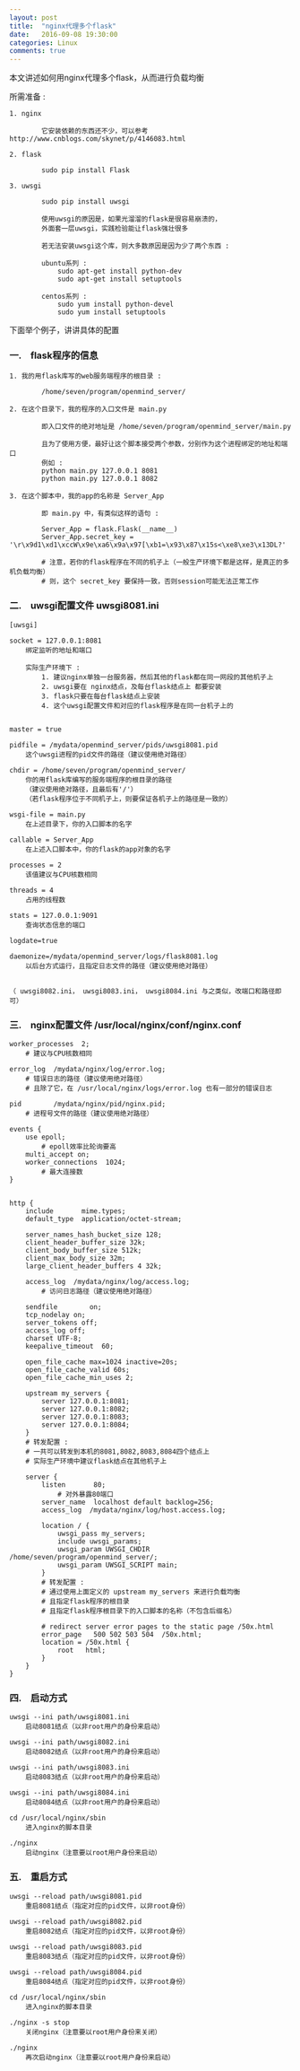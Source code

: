```yaml
---
layout: post
title:  "nginx代理多个flask"
date:   2016-09-08 19:30:00
categories: Linux
comments: true
---
```



本文讲述如何用nginx代理多个flask，从而进行负载均衡  

所需准备 :  

    1. nginx  
    
            它安装依赖的东西还不少，可以参考 http://www.cnblogs.com/skynet/p/4146083.html  
    
    2. flask  
    
            sudo pip install Flask  
    
    3. uwsgi  
    
            sudo pip install uwsgi  
        
            使用uwsgi的原因是，如果光溜溜的flask是很容易崩溃的，  
            外面套一层uwsgi，实践检验能让flask强壮很多  
        
            若无法安装uwsgi这个库，则大多数原因是因为少了两个东西 :  
        
            ubuntu系列 :  
                sudo apt-get install python-dev  
                sudo apt-get install setuptools  
        
            centos系列 :  
                sudo yum install python-devel  
                sudo yum install setuptools  


下面举个例子，讲讲具体的配置  


### 一.　flask程序的信息 ###

    1. 我的用flask库写的web服务端程序的根目录 :  
    
            /home/seven/program/openmind_server/  
    
    2. 在这个目录下，我的程序的入口文件是 main.py  
    
            即入口文件的绝对地址是 /home/seven/program/openmind_server/main.py  
            
            且为了使用方便，最好让这个脚本接受两个参数，分别作为这个进程绑定的地址和端口  
            例如 :  
            python main.py 127.0.0.1 8081  
            python main.py 127.0.0.1 8082  
    
    3. 在这个脚本中，我的app的名称是 Server_App  
    
            即 main.py 中，有类似这样的语句 :  
            
            Server_App = flask.Flask(__name__)  
            Server_App.secret_key = '\r\x9d1\xd1\xccW\x9e\xa6\x9a\x97[\xb1=\x93\x87\x15s<\xe8\xe3\x13DL?'  
            
            # 注意，若你的flask程序在不同的机子上（一般生产环境下都是这样，是真正的多机负载均衡）  
            # 则，这个 secret_key 要保持一致，否则session可能无法正常工作  


### 二.　uwsgi配置文件  uwsgi8081.ini ###

    [uwsgi]  
    
    socket = 127.0.0.1:8081  
        绑定监听的地址和端口  
            
        实际生产环境下 :  
            1. 建议nginx单独一台服务器，然后其他的flask都在同一网段的其他机子上  
            2. uwsgi要在 nginx结点，及每台flask结点上 都要安装  
            3. flask只要在每台flask结点上安装  
            4. 这个uwsgi配置文件和对应的flask程序是在同一台机子上的  
        
    
    master = true  
    
    pidfile = /mydata/openmind_server/pids/uwsgi8081.pid  
        这个uwsgi进程的pid文件的路径（建议使用绝对路径）  
    
    chdir = /home/seven/program/openmind_server/  
        你的用flask库编写的服务端程序的根目录的路径  
        （建议使用绝对路径，且最后有'/'）  
        （若flask程序位于不同机子上，则要保证各机子上的路径是一致的）  
    
    wsgi-file = main.py  
        在上述目录下，你的入口脚本的名字  
    
    callable = Server_App  
        在上述入口脚本中，你的flask的app对象的名字  
    
    processes = 2  
        该值建议与CPU核数相同  
    
    threads = 4  
        占用的线程数  
    
    stats = 127.0.0.1:9091  
        查询状态信息的端口  
    
    logdate=true  
    
    daemonize=/mydata/openmind_server/logs/flask8081.log  
        以后台方式运行，且指定日志文件的路径（建议使用绝对路径）  


    （ uwsgi8082.ini， uwsgi8083.ini， uwsgi8084.ini 与之类似，改端口和路径即可）  



### 三.　nginx配置文件 /usr/local/nginx/conf/nginx.conf ###

    worker_processes  2;  
        # 建议与CPU核数相同  
    
    error_log  /mydata/nginx/log/error.log;  
        # 错误日志的路径（建议使用绝对路径）  
        # 且除了它，在 /usr/local/nginx/logs/error.log 也有一部分的错误日志  
    
    pid        /mydata/nginx/pid/nginx.pid;  
        # 进程号文件的路径（建议使用绝对路径）  
    
    events {  
        use epoll;  
            # epoll效率比轮询要高  
        multi_accept on;  
        worker_connections  1024;  
            # 最大连接数  
    }  
    
    
    http {  
        include       mime.types;  
        default_type  application/octet-stream;  
    
        server_names_hash_bucket_size 128;  
        client_header_buffer_size 32k;  
        client_body_buffer_size 512k;  
        client_max_body_size 32m;  
        large_client_header_buffers 4 32k;  
    
        access_log  /mydata/nginx/log/access.log;  
            # 访问日志路径（建议使用绝对路径）  
    
        sendfile        on;  
        tcp_nodelay on;  
        server_tokens off;  
        access_log off;  
        charset UTF-8;  
        keepalive_timeout  60;  
    
        open_file_cache max=1024 inactive=20s;  
        open_file_cache_valid 60s;  
        open_file_cache_min_uses 2;  
    
        upstream my_servers {  
            server 127.0.0.1:8081;  
            server 127.0.0.1:8082;  
            server 127.0.0.1:8083;  
            server 127.0.0.1:8084;  
        }  
        # 转发配置 :  
        # 一共可以转发到本机的8081,8082,8083,8084四个结点上  
        # 实际生产环境中建议flask结点在其他机子上  
    
        server {  
            listen       80;  
                # 对外暴露80端口  
            server_name  localhost default backlog=256;  
            access_log  /mydata/nginx/log/host.access.log;  
    
            location / {  
                uwsgi_pass my_servers;  
                include uwsgi_params;  
                uwsgi_param UWSGI_CHDIR /home/seven/program/openmind_server/;  
                uwsgi_param UWSGI_SCRIPT main;  
            }  
            # 转发配置 :  
            # 通过使用上面定义的 upstream my_servers 来进行负载均衡  
            # 且指定flask程序的根目录  
            # 且指定flask程序根目录下的入口脚本的名称（不包含后缀名）  
    
            # redirect server error pages to the static page /50x.html  
            error_page   500 502 503 504  /50x.html;  
            location = /50x.html {  
                root   html;  
            }  
        }  
    }  



### 四.　启动方式 ###

    uwsgi --ini path/uwsgi8081.ini  
        启动8081结点（以非root用户的身份来启动）  
    
    uwsgi --ini path/uwsgi8082.ini  
        启动8082结点（以非root用户的身份来启动）  
    
    uwsgi --ini path/uwsgi8083.ini  
        启动8083结点（以非root用户的身份来启动）  
    
    uwsgi --ini path/uwsgi8084.ini  
        启动8084结点（以非root用户的身份来启动）  
    
    cd /usr/local/nginx/sbin  
        进入nginx的脚本目录  
    
    ./nginx  
        启动nginx（注意要以root用户身份来启动）  


### 五.　重启方式 ###

    uwsgi --reload path/uwsgi8081.pid  
        重启8081结点（指定对应的pid文件，以非root身份）  
    
    uwsgi --reload path/uwsgi8082.pid  
        重启8082结点（指定对应的pid文件，以非root身份）  
    
    uwsgi --reload path/uwsgi8083.pid  
        重启8083结点（指定对应的pid文件，以非root身份）  
    
    uwsgi --reload path/uwsgi8084.pid  
        重启8084结点（指定对应的pid文件，以非root身份）  

    cd /usr/local/nginx/sbin  
        进入nginx的脚本目录  
    
    ./nginx -s stop  
        关闭nginx（注意要以root用户身份来关闭）  
    
    ./nginx  
        再次启动nginx（注意要以root用户身份来启动）  
